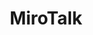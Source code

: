 ---
draft: false
title: MiroTalk
content:
  id: mirotalk
  name: MiroTalk
  logo: /images/applications/live-chat/mirotalk/logo.png
  website: https://p2p.mirotalk.com/
  iframe_website: /website-iframe/applications/live-chat/mirotalk
  dashboardImage: /images/applications/live-chat/mirotalk/screenshot-1.png
  short_description: WebRTC - P2P - Simple, Secure, Fast Real-Time Video Conferences Up to 4k and 60fps, compatible with all browsers and platforms.
  description: WebRTC - P2P - Simple, Secure, Fast Real-Time Video Conferences Up to 4k and 60fps, compatible with all browsers and platforms.
  features:
    - title: Screen Sharing & WebCam Streaming
      description: Share your screen, and application window, present your documents, slides, and more. Up to 4k resolution and speed up to 60fps. Having the webcam on, allows participants to make a deeper connection with you. Up to 4k resolution and speed up to 60fps.
    - title: Chat Room & Meeting Recording
      description: Chat with others in the meeting, either public chat or private, save the meeting messages. An integrated emoji picker to show your feelings. Record your Screen, WebCam, and Audio. Save it for use in the future or to share with others.
    - title: Interactive Whiteboard & File Sharing
      description: Advanced collaborative whiteboard to draw and explain your concepts to the other participants in the meeting. Share any types of files to all participants in the meeting, in total security, thanks to Datagram Transport Layer Security (DTLS).
    - title: Total Privacy & Maximum Security
      description: Data stays between you and your participants. MiroTalk doesn't collect or share personal information. It's built for privacy first. End-to-end state-of-the-art encryption means your participants are exactly that. Your calls.
  screenshots:
    - /images/applications/live-chat/mirotalk/screenshot-1.png
    - /images/applications/live-chat/mirotalk/screenshot-2.png
---